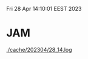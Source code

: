 Fri 28 Apr 14:10:01 EEST 2023
# JAM
<a href='./cache/202304/28_14.log'>./cache/202304/28_14.log</a>

